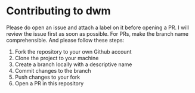 # Contributing to dwm

Please do open an issue and attach a label on it before opening a PR.
I will review the issue first as soon as possible.
For PRs, make the branch name comprehensible.
And please follow these steps:

1. Fork the repository to your own Github account
2. Clone the project to your machine
3. Create a branch locally with a descriptive name
4. Commit changes to the branch
6. Push changes to your fork
7. Open a PR in this repository
